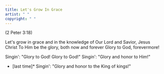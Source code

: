 ```yaml
---
title: Let's Grow In Grace
artist: " "
copyright: " "
---
```

   (2 Peter 3:18)


Let's grow in grace and in the knowledge of
Our Lord and Savior, Jesus Christ
To Him be the glory, both now and forever
Glory to God, forevermore!

Singin': "Glory to God! Glory to God!"
Singin': "Glory and honor to Him!"

 *  \[last time]*
Singin': "Glory and honor to the King of kings!"